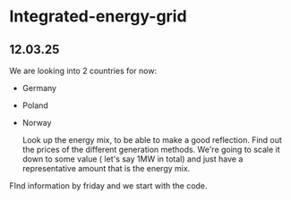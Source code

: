 # Integrated-energy-grid


## 12.03.25 
We are looking into 2 countries for now: 
- Germany
- Poland
- Norway

  Look up the energy mix, to be able to make a good reflection. Find out the prices of the different generation methods.
  We're going to scale it down to some value ( let's say 1MW in total) and just have a representative amount that is the energy mix.

FInd information by friday and we start with the code. 
